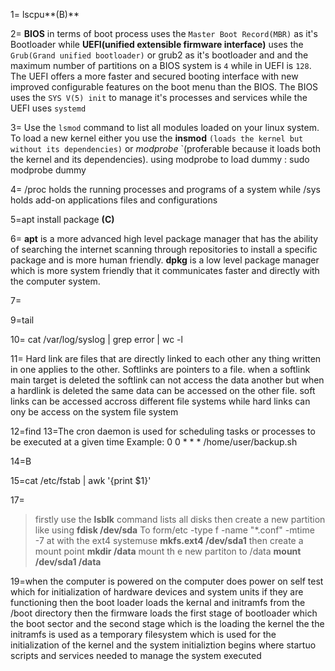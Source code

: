 1= lscpu**(B)**

2= **BIOS** in terms of boot process uses the `Master Boot Record(MBR)` as it's Bootloader while **UEFI(unified extensible firmware interface)** uses the `Grub(Grand unified bootloader)` or grub2 as it's bootloader and and  the maximum number of partitions on a BIOS system is `4` while in UEFI is `128`. The UEFI offers a more faster and secured booting interface with new improved configurable features on the boot menu than the BIOS. The BIOS uses the `SYS V(5) init` to manage it's processes and services while the UEFI uses `systemd`

3= Use the `lsmod` command to list all modules loaded on your linux system. To load a new kernel either you use the **insmod** `(loads the kernel but without its dependencies)` or *modprobe* `(proferable because it loads both the kernel and its dependencies). using modprobe to load dummy : sudo modprobe dummy

4= /proc holds the running processes and programs of a system while /sys holds add-on applications files and configurations

5=apt install package **(C)**

6= **apt** is a more advanced high level package manager that has the ability of searching the internet scanning through repositories to install a specific package and is more human friendly.
**dpkg** is a low level package manager which is more system friendly that it communicates faster and directly with the computer system.

7=

9=tail

10= cat /var/log/syslog | grep error | wc -l

11= Hard link are files that are directly linked to each other any thing written in one applies to the other. Softlinks are pointers to a file. when a softlink main target is deleted the softlink can not access the data another  but when a hardlink is deleted the same data can be accessed on the other file. soft links can be accessed accross different file systems while hard links can ony be access on the system file system

12=find 
13=The cron daemon is used for scheduling tasks or processes to be executed at a given time
    Example: 0 0 * * * /home/user/backup.sh

14=B

15=cat /etc/fstab | awk '{print $1}'

17= 
>firstly use the **lsblk** command lists all disks then create a new partition like using  **fdisk /dev/sda**
 >To form/etc -type f -name "*.conf" -mtime -7
at with the ext4 systemuse **mkfs.ext4 /dev/sda1** 
then create a mount point
**mkdir /data**
mount th e new partiton to /data **mount /dev/sda1 /data**


19=when the computer is powered on the computer does power on self test which for initialization of hardware devices and system units if they are functioning then the boot loader loads the kernal and initramfs from the /boot directory  then the firmware loads the first stage of bootloader which the boot sector and the second stage which is the loading the kernel the the initramfs is used as a temporary filesystem which is used for the initialization of the kernel and the system initializtion begins where startuo scripts and services needed to manage the system executed
